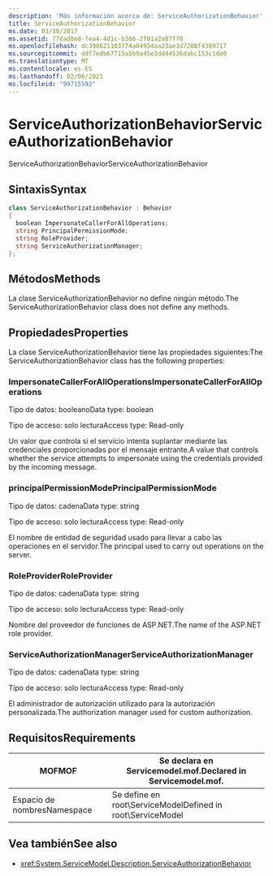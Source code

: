 ```yaml
---
description: 'Más información acerca de: ServiceAuthorizationBehavior'
title: ServiceAuthorizationBehavior
ms.date: 03/30/2017
ms.assetid: 77dad8e8-fea4-4d1c-b366-2f01a2a87f78
ms.openlocfilehash: dc398621103774a04934aa23ae3d7208f4389717
ms.sourcegitcommit: ddf7edb67715a5b9a45e3dd44536dabc153c1de0
ms.translationtype: MT
ms.contentlocale: es-ES
ms.lasthandoff: 02/06/2021
ms.locfileid: "99715592"
---
```

# <a name="serviceauthorizationbehavior"></a><span data-ttu-id="87500-103">ServiceAuthorizationBehavior</span><span class="sxs-lookup"><span data-stu-id="87500-103">ServiceAuthorizationBehavior</span></span>

<span data-ttu-id="87500-104">ServiceAuthorizationBehavior</span><span class="sxs-lookup"><span data-stu-id="87500-104">ServiceAuthorizationBehavior</span></span>  
  
## <a name="syntax"></a><span data-ttu-id="87500-105">Sintaxis</span><span class="sxs-lookup"><span data-stu-id="87500-105">Syntax</span></span>  
  
```csharp
class ServiceAuthorizationBehavior : Behavior  
{  
  boolean ImpersonateCallerForAllOperations;  
  string PrincipalPermissionMode;  
  string RoleProvider;  
  string ServiceAuthorizationManager;  
};  
```  
  
## <a name="methods"></a><span data-ttu-id="87500-106">Métodos</span><span class="sxs-lookup"><span data-stu-id="87500-106">Methods</span></span>  

 <span data-ttu-id="87500-107">La clase ServiceAuthorizationBehavior no define ningún método.</span><span class="sxs-lookup"><span data-stu-id="87500-107">The ServiceAuthorizationBehavior class does not define any methods.</span></span>  
  
## <a name="properties"></a><span data-ttu-id="87500-108">Propiedades</span><span class="sxs-lookup"><span data-stu-id="87500-108">Properties</span></span>  

 <span data-ttu-id="87500-109">La clase ServiceAuthorizationBehavior tiene las propiedades siguientes:</span><span class="sxs-lookup"><span data-stu-id="87500-109">The ServiceAuthorizationBehavior class has the following properties:</span></span>  
  
### <a name="impersonatecallerforalloperations"></a><span data-ttu-id="87500-110">ImpersonateCallerForAllOperations</span><span class="sxs-lookup"><span data-stu-id="87500-110">ImpersonateCallerForAllOperations</span></span>  

 <span data-ttu-id="87500-111">Tipo de datos: booleano</span><span class="sxs-lookup"><span data-stu-id="87500-111">Data type: boolean</span></span>  
  
 <span data-ttu-id="87500-112">Tipo de acceso: solo lectura</span><span class="sxs-lookup"><span data-stu-id="87500-112">Access type: Read-only</span></span>  
  
 <span data-ttu-id="87500-113">Un valor que controla si el servicio intenta suplantar mediante las credenciales proporcionadas por el mensaje entrante.</span><span class="sxs-lookup"><span data-stu-id="87500-113">A value that controls whether the service attempts to impersonate using the credentials provided by the incoming message.</span></span>  
  
### <a name="principalpermissionmode"></a><span data-ttu-id="87500-114">principalPermissionMode</span><span class="sxs-lookup"><span data-stu-id="87500-114">PrincipalPermissionMode</span></span>  

 <span data-ttu-id="87500-115">Tipo de datos: cadena</span><span class="sxs-lookup"><span data-stu-id="87500-115">Data type: string</span></span>  
  
 <span data-ttu-id="87500-116">Tipo de acceso: solo lectura</span><span class="sxs-lookup"><span data-stu-id="87500-116">Access type: Read-only</span></span>  
  
 <span data-ttu-id="87500-117">El nombre de entidad de seguridad usado para llevar a cabo las operaciones en el servidor.</span><span class="sxs-lookup"><span data-stu-id="87500-117">The principal used to carry out operations on the server.</span></span>  
  
### <a name="roleprovider"></a><span data-ttu-id="87500-118">RoleProvider</span><span class="sxs-lookup"><span data-stu-id="87500-118">RoleProvider</span></span>  

 <span data-ttu-id="87500-119">Tipo de datos: cadena</span><span class="sxs-lookup"><span data-stu-id="87500-119">Data type: string</span></span>  
  
 <span data-ttu-id="87500-120">Tipo de acceso: solo lectura</span><span class="sxs-lookup"><span data-stu-id="87500-120">Access type: Read-only</span></span>  
  
 <span data-ttu-id="87500-121">Nombre del proveedor de funciones de ASP.NET.</span><span class="sxs-lookup"><span data-stu-id="87500-121">The name of the ASP.NET role provider.</span></span>  
  
### <a name="serviceauthorizationmanager"></a><span data-ttu-id="87500-122">ServiceAuthorizationManager</span><span class="sxs-lookup"><span data-stu-id="87500-122">ServiceAuthorizationManager</span></span>  

 <span data-ttu-id="87500-123">Tipo de datos: cadena</span><span class="sxs-lookup"><span data-stu-id="87500-123">Data type: string</span></span>  
  
 <span data-ttu-id="87500-124">Tipo de acceso: solo lectura</span><span class="sxs-lookup"><span data-stu-id="87500-124">Access type: Read-only</span></span>  
  
 <span data-ttu-id="87500-125">El administrador de autorización utilizado para la autorización personalizada.</span><span class="sxs-lookup"><span data-stu-id="87500-125">The authorization manager used for custom authorization.</span></span>  
  
## <a name="requirements"></a><span data-ttu-id="87500-126">Requisitos</span><span class="sxs-lookup"><span data-stu-id="87500-126">Requirements</span></span>  
  
|<span data-ttu-id="87500-127">MOF</span><span class="sxs-lookup"><span data-stu-id="87500-127">MOF</span></span>|<span data-ttu-id="87500-128">Se declara en Servicemodel.mof.</span><span class="sxs-lookup"><span data-stu-id="87500-128">Declared in Servicemodel.mof.</span></span>|  
|---------|-----------------------------------|  
|<span data-ttu-id="87500-129">Espacio de nombres</span><span class="sxs-lookup"><span data-stu-id="87500-129">Namespace</span></span>|<span data-ttu-id="87500-130">Se define en root\ServiceModel</span><span class="sxs-lookup"><span data-stu-id="87500-130">Defined in root\ServiceModel</span></span>|  
  
## <a name="see-also"></a><span data-ttu-id="87500-131">Vea también</span><span class="sxs-lookup"><span data-stu-id="87500-131">See also</span></span>

- <xref:System.ServiceModel.Description.ServiceAuthorizationBehavior>
